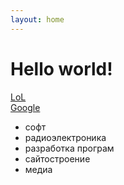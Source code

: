 ```yaml
---
layout: home
---
```


# Hello world!
[LoL](/)  
[Google](http://google.com)

* софт
* радиоэлектроника
* разработка програм
* сайтостроение
* медиа

<script async src="https://comments.app/js/widget.js?2" data-comments-app-website="zuRUPyyL" data-limit="5"></script>
